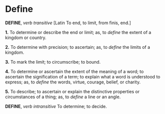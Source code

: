 # Define

**DEFINE**, _verb transitive_ \[Latin To end, to limit, from finis, end.\]

**1.** To determine or describe the end or limit; as, to _define_ the extent of a kingdom or country.

**2.** To determine with precision; to ascertain; as, to _define_ the limits of a kingdom.

**3.** To mark the limit; to circumscribe; to bound.

**4.** To determine or ascertain the extent of the meaning of a word; to ascertain the signification of a term; to explain what a word is understood to express; as, to _define_ the words, virtue, courage, belief, or charity.

**5.** To describe; to ascertain or explain the distinctive properties or circumstances of a thing; as, to _define_ a line or an angle.

**DEFINE**, _verb intransitive_ To determine; to decide.
